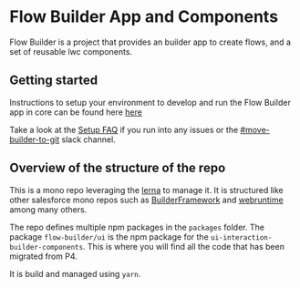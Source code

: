 # Flow Builder App and Components

Flow Builder is a project that provides an builder app to create flows, and a set of reusable lwc components.

## Getting started

Instructions to setup your environment to develop and run the Flow Builder app in core can be found here [here](/docs/DevelopmentSetup.md)

Take a look at the [Setup FAQ](https://salesforce.quip.com/BFVUA1AxQWKb) if you run into any issues or the [#move-builder-to-git](https://platformcloud.slack.com/archives/CQH866GSZ) slack channel.

## Overview of the structure of the repo

This is a mono repo leveraging the [lerna](https://github.com/lerna/lerna) to manage it. It is structured like other salesforce mono repos such as [BuilderFramework](https://git.soma.salesforce.com/BuilderFramework/builder-framework) and [webruntime](https://git.soma.salesforce.com/communities/webruntime) among many others.

The repo defines multiple npm packages in the `packages` folder. The package `flow-builder/ui` is the npm package for the `ui-interaction-builder-components`. This is where you will find all the code that has been migrated from P4.

It is build and managed using `yarn`.
